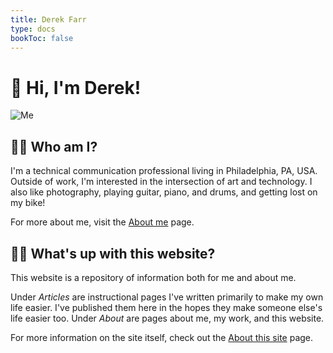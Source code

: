 ```yaml
---
title: Derek Farr
type: docs
bookToc: false
---
```

# 👋  Hi, I'm Derek!

![Me](/images/me.jpeg)

## 💁‍♂️ Who am I?
I'm a technical communication professional living in Philadelphia, PA, USA. Outside of work, I'm interested in the intersection of art and technology. I also like photography, playing guitar, piano, and drums, and getting lost on my bike!

For more about me, visit the [About me](https://derekfarr.com/docs/about/about-me) page.


## 👨‍💻 What's up with this website?
This website is a repository of information both for me and about me.


Under _Articles_ are instructional pages I've written primarily to make my own life easier. I've published them here in the hopes they make someone else's life easier too. Under _About_ are pages about me, my work, and this website.

For more information on the site itself, check out the [About this site](https://derekfarr.com/docs/about/about-this-site) page.
